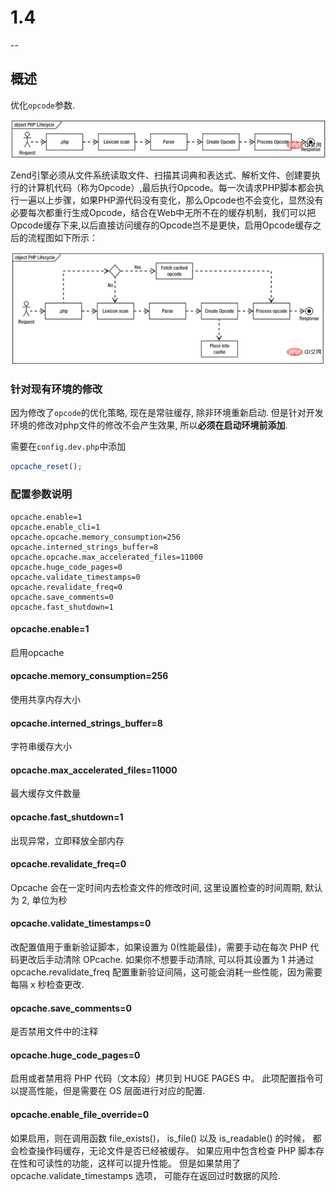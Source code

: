 # 1.4

--

## 概述

优化`opcode`参数.

![](./img/1.4_1.png)

Zend引擎必须从文件系统读取文件、扫描其词典和表达式、解析文件、创建要执行的计算机代码（称为Opcode）,最后执行Opcode。每一次请求PHP脚本都会执行一遍以上步骤，如果PHP源代码没有变化，那么Opcode也不会变化，显然没有必要每次都重行生成Opcode，结合在Web中无所不在的缓存机制，我们可以把Opcode缓存下来,以后直接访问缓存的Opcode岂不是更快，启用Opcode缓存之后的流程图如下所示：

![](./img/1.4_2.png)

### 针对现有环境的修改

因为修改了`opcode`的优化策略, 现在是常驻缓存, 除非环境重新启动. 但是针对开发环境的修改对php文件的修改不会产生效果, 所以**必须在启动环境前添加**.

需要在`config.dev.php`中添加

```php
opcache_reset();
```

### 配置参数说明

```
opcache.enable=1
opcache.enable_cli=1
opcache.opcache.memory_consumption=256
opcache.interned_strings_buffer=8
opcache.opcache.max_accelerated_files=11000
opcache.huge_code_pages=0
opcache.validate_timestamps=0
opcache.revalidate_freq=0
opcache.save_comments=0
opcache.fast_shutdown=1
```

#### opcache.enable=1

启用opcache

#### opcache.memory_consumption=256

使用共享内存大小

#### opcache.interned_strings_buffer=8

字符串缓存大小

#### opcache.max_accelerated_files=11000

最大缓存文件数量

#### opcache.fast_shutdown=1

出现异常，立即释放全部内存

#### opcache.revalidate_freq=0

Opcache 会在一定时间内去检查文件的修改时间, 这里设置检查的时间周期, 默认为 2, 单位为秒

#### opcache.validate_timestamps=0

改配置值用于重新验证脚本，如果设置为 0(性能最佳)，需要手动在每次 PHP 代码更改后手动清除 OPcache. 如果你不想要手动清除, 可以将其设置为 1 并通过 opcache.revalidate_freq 配置重新验证间隔，这可能会消耗一些性能，因为需要每隔 x 秒检查更改.

#### opcache.save_comments=0

是否禁用文件中的注释

#### opcache.huge_code_pages=0

启用或者禁用将 PHP 代码（文本段）拷贝到 HUGE PAGES 中。 此项配置指令可以提高性能，但是需要在 OS 层面进行对应的配置.

#### opcache.enable_file_override=0

如果启用，则在调用函数 file_exists()， is_file() 以及 is_readable() 的时候， 都会检查操作码缓存，无论文件是否已经被缓存。 如果应用中包含检查 PHP 脚本存在性和可读性的功能，这样可以提升性能。 但是如果禁用了 opcache.validate_timestamps 选项， 可能存在返回过时数据的风险.
